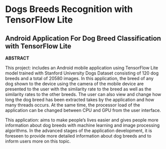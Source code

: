 # Dogs Breeds Recognition with TensorFlow Lite

## Android Application For Dog Breed Classification with TensorFlow Lite

**ABSTRACT**

This project: includes an Android mobile application using TensorFlow Lite model trained with Stanford University Dogs Dataset consisting of 120 dog breeds and a total of 20580 images. In this application, the breed of any dog shown to the device using the camera of the mobile device are presented to the user with the similarity rate to the breed as well as the similarity rates to the other breeds. The user can also view and change how long the dog breed has been extracted takes by the application and how many threads occurs. At the same time, the processor load of the application can be changed between CPU and GPU from the user interface.

This application: aims to make people’s lives easier and gives people more information about dog breeds with machine learning and image processing algorithms. In the advanced stages of the application development, it is foreseen to provide more detailed information about dog breeds and to inform users more on this topic.
